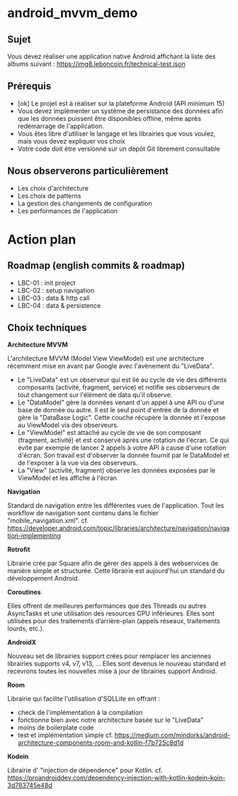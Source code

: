 # android_mvvm_demo

## Sujet 

Vous devez réaliser une application native Android affichant la liste des albums suivant : https://img8.leboncoin.fr/technical-test.json

## Prérequis 

- [ok] Le projet est à réaliser sur la plateforme Android (API minimum 15)
- Vous devez implémenter un système de persistance des données afin que les données puissent être disponibles offline, même après redémarrage de l'application.
- Vous êtes libre d'utiliser le langage et les librairies que vous voulez, mais vous devez expliquer vos choix
- Votre code doit être versionné sur un dépôt Git librement consultable

## Nous observerons particulièrement

- Les choix d'architecture 
- Les choix de patterns
- La gestion des changements de configuration
- Les performances de l'application

# Action plan 

## Roadmap (english commits & roadmap)

- LBC-01 : init project
- LBC-02 : setup navigation
- LBC-03 : data & http call
- LBC-04 : data & persistence

## Choix techniques

**Architecture MVVM**

L'architecture MVVM (Model View ViewModel) est une architecture récemment mise en avant par Google avec l'avènement du "LiveData".
- Le "LiveData" est un observeur qui est lié au cycle de vie des différents composants (activité, fragment, service) et notifie ses observeurs de tout changement sur l'élément de data qu'il observe.
- Le "DataModel" gère la données venant d'un appel à une API ou d'une base de donnée ou autre. Il est le seul point d'entrée de la donnée et gère la "DataBase Logic".
Cette couche récupère la donnée et l'expose au ViewModel via des observeurs.
- Le "ViewModel" est attaché au cycle de vie de son composant (fragment, activité) et est conservé après une rotation de l'écran. Ce qui évite par exemple de lancer 2 appels à votre API à cause d'une rotation d'écran.
Son travail est d'observer la donnée fournit par le DataModel et de l'exposer à la vue via des observeurs.
- La "View" (activité, fragment) observe les données exposées par le ViewModel et les affiche à l'écran

**Navigation**

Standard de navigation entre les différentes vues de l'application.
Tout les workflow de navigation sont contenu dans le fichier "mobile_navigation.xml".
cf. https://developer.android.com/topic/libraries/architecture/navigation/navigation-implementing

**Retrofit**

Librairie crée par Square afin de gérer des appels à des webservices de manière simple et structurée.
Cette librairie est aujourd'hui un standard du développement Android.

**Coroutines**

Elles offrent de meilleures performances que des Threads ou autres AsyncTasks et une utilisation des resources CPU inférieures. Elles sont utilisées pour des traitements d’arrière-plan (appels réseaux, traitements lourds, etc.).

**AndroidX**

Nouveau set de librairies support crées pour remplacer les anciennes librairies supports v4, v7, v13, ...
Elles sont devenus le nouveau standard et recevrons toutes les nouvelles mise à jour de librairies support Android.

**Room**

Librairie qui facilite l'utilisation d'SQLLite en offrant :
- check de l'implémentation à la compilation
- fonctionne bien avec notre architecture basée sur le "LiveData"
- moins de boilerplate code
- test et implémentation simple
cf. https://medium.com/mindorks/android-architecture-components-room-and-kotlin-f7b725c8d1d

**Kodein**

Librairie d' "injection de dépendence" pour Kotlin.
cf. https://proandroiddev.com/dependency-injection-with-kotlin-kodein-koin-3d783745e48d